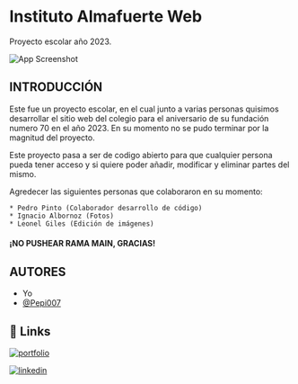 
# Instituto Almafuerte Web

Proyecto escolar año 2023.


![App Screenshot](.)


## INTRODUCCIÓN

Este fue un proyecto escolar, en el cual junto a varias personas quisimos desarrollar el sitio web del colegio para el aniversario de su fundación numero 70 en el año 2023. En su momento no se pudo terminar por la magnitud del proyecto.

Este proyecto pasa a ser de codigo abierto para que cualquier persona pueda tener acceso y si quiere poder añadir, modificar y eliminar partes del mismo.

Agredecer las siguientes personas que colaboraron en su momento:
    
    * Pedro Pinto (Colaborador desarrollo de código)
    * Ignacio Albornoz (Fotos)
    * Leonel Giles (Edición de imágenes)

#### ¡NO PUSHEAR RAMA MAIN, GRACIAS!
## AUTORES

- Yo
- [@Pepi007](https://github.com/Pepi007)


## 🔗 Links
[![portfolio](https://img.shields.io/badge/my_portfolio-000?style=for-the-badge&logo=ko-fi&logoColor=white)](https://www.github.com/mmmongokiel)

[![linkedin](https://img.shields.io/badge/linkedin-0A66C2?style=for-the-badge&logo=linkedin&logoColor=white)](https://www.linkedin.com/in/ezequielpistone/)


